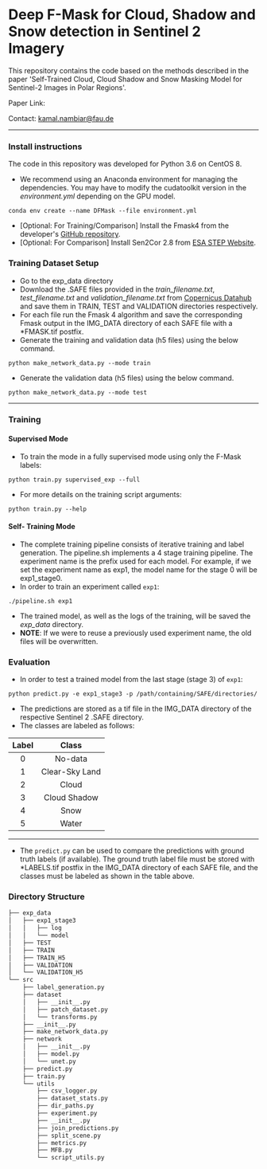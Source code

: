 # Deep F-Mask for Cloud, Shadow and Snow detection in Sentinel 2 Imagery
This repository contains the code based on the methods described in the paper 
'Self-Trained Cloud, Cloud Shadow and Snow Masking Model for Sentinel-2 Images in 
Polar Regions'.

Paper Link: 

Contact: kamal.nambiar@fau.de

---
### Install instructions

The code in this repository was developed for Python 3.6 on CentOS 8. 

- We recommend using an Anaconda environment for managing the dependencies.
You may have to modify the cudatoolkit version in the *environment.yml* depending on the
  GPU model.
```console 
conda env create --name DFMask --file environment.yml
``` 
- [Optional: For Training/Comparison] Install the Fmask4 from the developer's [GitHub repository]( https://github.com/GERSL/Fmask).
- [Optional: For Comparison] Install Sen2Cor 2.8 from [ESA STEP Website](http://step.esa.int/main/snap-supported-plugins/sen2cor/sen2cor_v2-8/).

### Training Dataset Setup
- Go to the exp_data directory
- Download the .SAFE files provided in the *train_filename.txt*, *test_filename.txt* 
  and *validation_filename.txt*  from [Copernicus Datahub](https://scihub.copernicus.eu/dhus/#/home)
and save them in TRAIN, TEST and VALIDATION directories respectively. 
- For each file run the Fmask 4 algorithm and save the corresponding Fmask output in 
  the IMG_DATA directory of each SAFE file with a *FMASK.tif postfix.
- Generate the training and validation data (h5 files) using the below command. 
```console
python make_network_data.py --mode train

```

- Generate the validation data (h5 files) using the below command.
```console
python make_network_data.py --mode test
```


---
### Training
#### Supervised Mode
- To train the mode in a fully supervised mode using only the F-Mask labels:
```console
python train.py supervised_exp --full
```
- For more details on the training script arguments:
```console
python train.py --help
```
#### Self- Training Mode
- The complete training pipeline 
  consists of iterative training and label generation. The pipeline.sh implements a 4 stage training pipeline.
  The experiment name is the prefix used for each model. For example, 
  if we set the experiment name as exp1, the model name for the stage 0 will be 
  exp1_stage0.
- In order to train an experiment called `exp1`:

```console
./pipeline.sh exp1
```
- The trained model, as well as the logs of the training, will be saved the
*exp_data* directory.
- **NOTE**: If we were to reuse a previously used experiment name, the old files will be 
overwritten.
### Evaluation
- In order to test a trained model from the last stage (stage 3) of `exp1`: 
```console
python predict.py -e exp1_stage3 -p /path/containing/SAFE/directories/
```
- The predictions are stored as a tif file 
  in the IMG_DATA directory of the respective Sentinel 2 .SAFE directory.
- The classes are labeled as follows:

| Label | Class |
|:---:|:---:|
| 0 | No-data |
| 1 | Clear-Sky Land |
| 2 | Cloud |
| 3 | Cloud Shadow |
| 4 | Snow |
| 5 | Water |
---
- The `predict.py` can be used to compare the predictions with ground truth 
labels (if available). The ground truth label file must be stored with 
*LABELS.tif postfix in the IMG_DATA directory of each SAFE file, and the classes must 
  be labeled as shown in the table above.

### Directory Structure
```bash
├── exp_data
│   ├── exp1_stage3
│   │   ├── log
│   │   └── model
│   ├── TEST
│   ├── TRAIN
│   ├── TRAIN_H5
│   ├── VALIDATION
│   └── VALIDATION_H5
└── src
    ├── label_generation.py
    ├── dataset
    │   ├── __init__.py
    │   ├── patch_dataset.py
    │   └── transforms.py
    ├── __init__.py
    ├── make_network_data.py
    ├── network
    │   ├── __init__.py
    │   ├── model.py
    │   └── unet.py
    ├── predict.py
    ├── train.py
    └── utils
        ├── csv_logger.py
        ├── dataset_stats.py
        ├── dir_paths.py
        ├── experiment.py
        ├── __init__.py
        ├── join_predictions.py
        ├── split_scene.py
        ├── metrics.py
        ├── MFB.py
        └── script_utils.py
```

